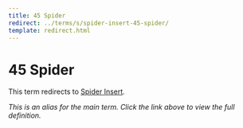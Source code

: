 ```yaml
---
title: 45 Spider
redirect: ../terms/s/spider-insert-45-spider/
template: redirect.html
---
```


# 45 Spider

This term redirects to [Spider Insert](../terms/s/spider-insert-45-spider/).

*This is an alias for the main term. Click the link above to view the full definition.*
